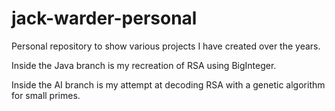 # jack-warder-personal
Personal repository to show various projects I have created over the years.

Inside the Java branch is my recreation of RSA using BigInteger.

Inside the AI branch is my attempt at decoding RSA with a genetic algorithm for small primes.
